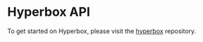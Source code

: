 # Hyperbox API

To get started on Hyperbox, please visit the [hyperbox](https://github.com/hyperbox/hyperbox "HBox @ GitHub") repository.
